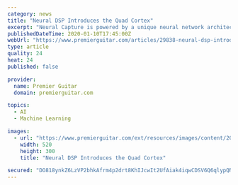 ```yaml
---
category: news
title: "Neural DSP Introduces the Quad Cortex"
excerpt: "Neural Capture is powered by a unique neural network architecture that is capable of autonomously analyzing, learning, and replicating an amplifier's sound and dynamic response akin to human perception. \"Quad Cortex is the first device of its kind equipped with biomimetic artificial intelligence technology. Users can capture their favorite rigs ..."
publishedDateTime: 2020-01-10T17:45:00Z
webUrl: "https://www.premierguitar.com/articles/29838-neural-dsp-introduces-the-quad-cortex"
type: article
quality: 24
heat: 24
published: false

provider:
  name: Premier Guitar
  domain: premierguitar.com

topics:
  - AI
  - Machine Learning

images:
  - url: "https://www.premierguitar.com/ext/resources/images/content/2020-01/LNU/Jan20_LNU_NeuralDS_FEAT.jpg?height=635&t=1578669440&width=1200"
    width: 520
    height: 300
    title: "Neural DSP Introduces the Quad Cortex"

secured: "DO818ynkZ6LzVP2bhkAfrm4p2drt8KhIJcwIt2UfAiak4iqwCDSV6Q6qlypQNAkfJynPTagBGwRw+ys0RD5DkLhfe64D7kUhhWg9LesNlZc2Sdf1HbWeskNjdbbJTgLqwb8RSmnhK+uz6gVcbY44vnU0+E1RK7KC9t9EP7mVy31JbPleqh1VZlZJgzlFj83L6VOSlcB73KnNcmmuqLpoRIJXSVc2rrsp9FRcJPTbUMLyCWbapSdbrMAqLHQNk1BekUAQ6IEkDJKQGfCzATE7mRk77i6BMWfBfLfcvD949RNA1KrsJ/ArmqxyYTvfqWPSHOlan6JyyKtAFsHTO3cxj+fmlpAIBlL9batR/9juEslFO+9I/12iGLFaWYgh8ZnYBA0m/8bOG7eW9YhTAJD93xkf+pZDUEh4dPutNYMvZ7DpLQpGkp5OWmvFFWOwa/BWieqj9rPe1RlHS+a06V9Vcw==;KBiG4/N7sfAyT+2PCaK0Cw=="
---
```


